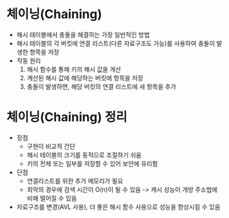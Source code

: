 # 체이닝(Chaining)
- 해시 테이블에서 충돌을 해결하는 가장 일반적인 방법
- 해시 테이블의 각 버킷에 연결 리스트(다른 자료구조도 가능)를 사용하여 충돌이 발생한 항목을 저장
- 작동 원리
    1. 해시 함수를 통해 키의 해시 값을 게산
    2. 계산된 해시 값에 해당하는 버킷에 항목을 저장
    3. 충돌이 발생하면, 해당 버킷의 연결 리스트에 새 항목을 추가

# 체이닝(Chaining) 정리
- 장점
    - 구현이 비교적 간단
    - 해시 테이블의 크기를 동적으로 조절하기 쉬움
    - 키의 전체 또는 일부를 저장할 수 있어 보안에 유리함
- 단점
    - 연결리스트를 위한 추가 메모리가 필요
    - 최악의 경우에 검색 시간이 O(n)이 될 수 있음 -> 캐시 성능이 개방 주소법에 비해 떨어질 수 있음
- 자료구조를 변경(AVL 사용), 더 좋은 해시 함수 사용으로 성능을 향상시킬 수 있음
